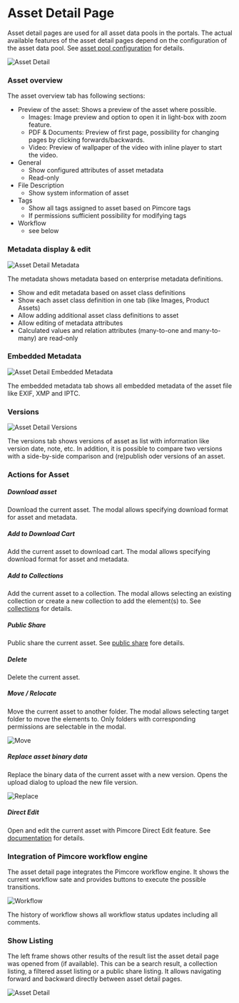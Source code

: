 # Asset Detail Page

Asset detail pages are used for all asset data pools in the portals. The actual available 
features of the asset detail pages depend on the configuration of the asset data pool. 
See [asset pool configuration](../../05_Administration_of_Portals/05_Configuration/10_Data_Pool_Configurations/02_Asset_Data_Pools.md) 
for details. 

<div class="image-as-lightbox"></div>

![Asset Detail](../../img/user_docs/asset-detail.png)

### Asset overview
The asset overview tab has following sections: 
- Preview of the asset: Shows a preview of the asset where possible. 
  - Images: Image preview and option to open it in light-box with zoom feature.
  - PDF & Documents: Preview of first page, possibility for changing pages by clicking forwards/backwards. 
  - Video: Preview of wallpaper of the video with inline player to start the video.
- General
  - Show configured attributes of asset metadata
  - Read-only
- File Description
  - Show system information of asset
- Tags
  - Show all tags assigned to asset based on Pimcore tags
  - If permissions sufficient possibility for modifying tags
- Workflow
  - see below

  
### Metadata display & edit

<div class="image-as-lightbox"></div>

![Asset Detail Metadata](../../img/user_docs/asset-detail-metadata.png)

The metadata shows metadata based on enterprise metadata definitions. 
- Show and edit metadata based on asset class definitions
- Show each asset class definition in one tab (like Images, Product Assets)
- Allow adding additional asset class definitions to asset
- Allow editing of metadata attributes 
- Calculated values and relation attributes (many-to-one and many-to-many) are read-only


### Embedded Metadata

<div class="image-as-lightbox"></div>

![Asset Detail Embedded Metadata](../../img/user_docs/asset-detail-embedded.png)

The embedded metadata tab shows all embedded metadata of the asset file like EXIF, XMP and IPTC. 


### Versions

<div class="image-as-lightbox"></div>

![Asset Detail Versions](../../img/user_docs/asset-detail-versions.png)

The versions tab shows versions of asset as list with information like version date, note, etc.
In addition, it is possible to compare two versions with a side-by-side comparison 
and (re)publish oder versions of an asset. 


### Actions for Asset

##### Download asset
Download the current asset. The modal allows specifying download format for asset 
and metadata.
  
##### Add to Download Cart
Add the current asset to download cart. The modal allows specifying 
download format for asset and metadata. 
  
##### Add to Collections  
Add the current asset to a collection. The modal allows selecting an 
existing collection or create a new collection to add the element(s) to. 
See [collections](../05_General_Features/18_Collections/README.md) for details.

##### Public Share
Public share the current asset. 
See [public share](../05_General_Features/21_Public_Sharing.md) fore details.   

##### Delete
Delete the current asset.	

##### Move / Relocate	
Move the current asset to another folder. The modal allows selecting target folder 
to move the elements to. Only folders with corresponding permissions are selectable 
in the modal.  

<div class="image-as-lightbox"></div>

![Move](../../img/user_docs/asset-move.png)

##### Replace asset binary data
Replace the binary data of the current asset with a new version. Opens the upload 
dialog to upload the new file version.

<div class="image-as-lightbox"></div>

![Replace](../../img/user_docs/asset-detail-replace.png)

##### Direct Edit
Open and edit the current asset with Pimcore Direct Edit feature. 
See [documentation](https://pimcore.com/docs/direct-edit/current) for details.

  
### Integration of Pimcore workflow engine
The asset detail page integrates the Pimcore workflow engine. It shows the current
workflow sate and provides buttons to execute the possible transitions. 

<div class="image-as-lightbox"></div>

![Workflow](../../img/user_docs/asset-workflow.png)

The history of workflow shows all workflow status updates including all comments. 

  
### Show Listing
The left frame shows other results of the result list the asset detail page was opened
from (if available). This can be a search result, a collection listing, a filtered
asset listing or a public share listing. 
It allows navigating forward and backward directly between asset detail pages. 

<div class="image-as-lightbox"></div>

![Asset Detail](../../img/user_docs/asset-detail.png)